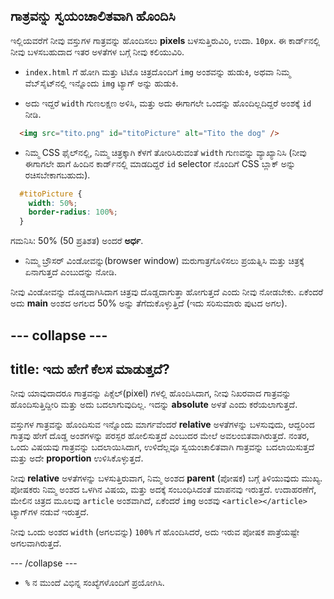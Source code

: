 ## ಗಾತ್ರವನ್ನು ಸ್ವಯಂಚಾಲಿತವಾಗಿ ಹೊಂದಿಸಿ

ಇಲ್ಲಿಯವರೆಗೆ ನೀವು ವಸ್ತುಗಳ ಗಾತ್ರವನ್ನು ಹೊಂದಿಸಲು **pixels** ಬಳಸುತ್ತಿರುವಿರಿ, ಉದಾ. `10px`. ಈ ಕಾರ್ಡ್‌ನಲ್ಲಿ ನೀವು ಬಳಸಬಹುದಾದ ಇತರ ಅಳತೆಗಳ ಬಗ್ಗೆ ನೀವು ಕಲಿಯುವಿರಿ.

+ `index.html` ಗೆ ಹೋಗಿ ಮತ್ತು ಟಿಟೊ ಚಿತ್ರದೊಂದಿಗೆ `img` ಅಂಶವನ್ನು ಹುಡುಕಿ, ಅಥವಾ ನಿಮ್ಮ ವೆಬ್‌ಸೈಟ್‌ನಲ್ಲಿ ಇನ್ನೊಂದು `img` ಟ್ಯಾಗ್ ಅನ್ನು ಹುಡುಕಿ.

+ ಅದು ಇದ್ದರೆ `width` ಗುಣಲಕ್ಷಣ ಅಳಿಸಿ, ಮತ್ತು ಅದು ಈಗಾಗಲೇ ಒಂದನ್ನು ಹೊಂದಿಲ್ಲದಿದ್ದರೆ ಅಂಶಕ್ಕೆ `id` ನೀಡಿ.

```html
  <img src="tito.png" id="titoPicture" alt="Tito the dog" />
```

+ ನಿಮ್ಮ CSS ಫೈಲ್‌ನಲ್ಲಿ, ನಿಮ್ಮ ಚಿತ್ರಕ್ಕಾಗಿ ಕೆಳಗೆ ತೋರಿಸಿರುವಂತೆ `width` ಗುಣವನ್ನು ವ್ಯಾಖ್ಯಾನಿಸಿ (ನೀವು ಈಗಾಗಲೇ ಹಾಗೆ ಹಿಂದಿನ ಕಾರ್ಡ್‌ನಲ್ಲಿ ಮಾಡದಿದ್ದರೆ `id` selector ನೊಂದಿಗೆ CSS ಬ್ಲಾಕ್ ಅನ್ನು ರಚಿಸಬೇಕಾಗಬಹುದು).

```css
  #titoPicture {
    width: 50%;
    border-radius: 100%;
  }
```

ಗಮನಿಸಿ: 50% (50 ಪ್ರತಿಶತ) ಅಂದರೆ **ಅರ್ಧ**.

+ ನಿಮ್ಮ ಬ್ರೌಸರ್ ವಿಂಡೋವನ್ನು(browser window) ಮರುಗಾತ್ರಗೊಳಿಸಲು ಪ್ರಯತ್ನಿಸಿ ಮತ್ತು ಚಿತ್ರಕ್ಕೆ ಏನಾಗುತ್ತದೆ ಎಂಬುದನ್ನು ನೋಡಿ.

ನೀವು ವಿಂಡೋವನ್ನು ದೊಡ್ಡದಾಗಿಸಿದಾಗ ಚಿತ್ರವು ದೊಡ್ಡದಾಗುತ್ತಾ ಹೋಗುತ್ತದೆ ಎಂದು ನೀವು ನೋಡಬೇಕು. ಏಕೆಂದರೆ ಅದು **main** ಅಂಶದ ಅಗಲದ 50% ಅನ್ನು ತೆಗೆದುಕೊಳ್ಳುತ್ತಿದೆ (ಇದು ಸರಿಸುಮಾರು ಪುಟದ ಅಗಲ).

--- collapse ---
---
title: ಇದು ಹೇಗೆ ಕೆಲಸ ಮಾಡುತ್ತದೆ?
---

ನೀವು ಯಾವುದಾದರೂ ಗಾತ್ರವನ್ನು ಪಿಕ್ಸೆಲ್‌(pixel) ಗಳಲ್ಲಿ ಹೊಂದಿಸಿದಾಗ, ನೀವು ನಿಖರವಾದ ಗಾತ್ರವನ್ನು ಹೊಂದಿಸುತ್ತಿದ್ದೀರಿ ಮತ್ತು ಅದು ಬದಲಾಗುವುದಿಲ್ಲ. ಇದನ್ನು **absolute** ಅಳತೆ ಎಂದು ಕರೆಯಲಾಗುತ್ತದೆ.

ವಸ್ತುಗಳ ಗಾತ್ರವನ್ನು ಹೊಂದಿಸುವ ಇನ್ನೊಂದು ಮಾರ್ಗವೆಂದರೆ **relative** ಅಳತೆಗಳನ್ನು ಬಳಸುವುದು, ಆದ್ದರಿಂದ ಗಾತ್ರವು ಹೇಗೆ ದೊಡ್ಡ ಅಂಶಗಳನ್ನು ಪರಸ್ಪರ ಹೋಲಿಸುತ್ತದೆ ಎಂಬುದರ ಮೇಲೆ ಅವಲಂಬಿತವಾಗಿರುತ್ತದೆ. ನಂತರ, ಒಂದು ವಿಷಯವು ಗಾತ್ರವನ್ನು ಬದಲಾಯಿಸಿದಾಗ, ಉಳಿದೆಲ್ಲವೂ ಸ್ವಯಂಚಾಲಿತವಾಗಿ ಗಾತ್ರವನ್ನು ಬದಲಾಯಿಸುತ್ತದೆ ಮತ್ತು ಅದೇ **proportion** ಉಳಿಸಿಕೊಳ್ಳುತ್ತದೆ.

ನೀವು **relative** ಅಳತೆಗಳನ್ನು ಬಳಸುತ್ತಿರುವಾಗ, ನಿಮ್ಮ ಅಂಶದ **parent** (ಪೋಷಕ) ಬಗ್ಗೆ ತಿಳಿಯುವುದು ಮುಖ್ಯ. ಪೋಷಕರು ನಿಮ್ಮ ಅಂಶದ ಒಳಗಿನ ವಿಷಯ, ಮತ್ತು ಅದಕ್ಕೆ ಸಂಬಂಧಿಸಿದಂತೆ ಮಾಪನವು ಇರುತ್ತದೆ. ಉದಾಹರಣೆಗೆ, ಮೇಲಿನ ಚಿತ್ರದ ಮೂಲವು `article` ಅಂಶವಾಗಿದೆ, ಏಕೆಂದರೆ `img` ಅಂಶವು `<article></article>` ಟ್ಯಾಗ್‌ಗಳ ನಡುವೆ ಇರುತ್ತದೆ.

ನೀವು ಒಂದು ಅಂಶದ `width` (ಅಗಲವನ್ನು) `100%` ಗೆ ಹೊಂದಿಸಿದರೆ, ಅದು ಇರುವ ಪೋಷಕ ಪಾತ್ರೆಯಷ್ಟೇ ಅಗಲವಾಗಿರುತ್ತದೆ.

--- /collapse ---

+ `%` ನ ಮುಂದೆ ವಿಭಿನ್ನ ಸಂಖ್ಯೆಗಳೊಂದಿಗೆ ಪ್ರಯೋಗಿಸಿ.